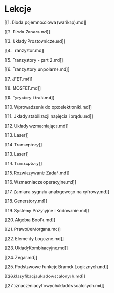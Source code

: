 # Lekcje

[[1. Dioda pojemnościowa (warikap).md]]

[[2. Dioda Zenera.md]]

[[3. Układy Prostownicze.md]]

[[4. Tranzystor.md]]

[[5. Tranzystory - part 2.md]]

[[6. Tranzystory unipolarne.md]]

[[7. JFET.md]]

[[8. MOSFET.md]]

[[9. Tyrystory i traki.md]]

[[10. Wprowadzenie do optoelektroniki.md]]

[[11. Układy stabilizacji napięcia i prądu.md]]

[[12. Układy wzmacniające.md]]

[[13. Laser]]

[[14. Transoptory]]

[[13. Laser]]

[[14. Transoptory]]

[[15. Rozwiązywanie Zadań.md]]

[[16. Wzmacniacze operacyjne.md]]

[[17. Zamiana sygnału analogowego na cyfrowy.md]]

[[18. Generatory.md]]

[[19. Systemy Pozycyjne i Kodowanie.md]]

[[20. Algebra Bool'a.md]]

[[21. PrawoDeMorgana.md]]

[[22. Elementy Logiczne.md]]

[[23. UkładyKombinacyjne.md]]

[[24. Zegar.md]]

[[25. Podstawowe Funkcje Bramek Logicznych.md]]

[[26.klasyfikacjaukladowscalonych.md]]

[[27.oznaczeniacyfrowychukładówscalonych.md]]
